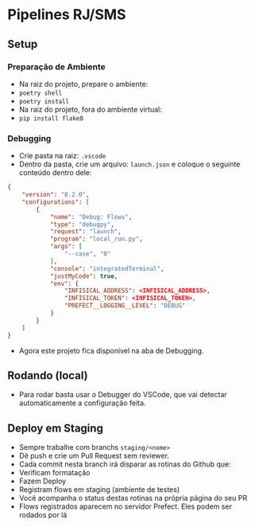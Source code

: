# Pipelines RJ/SMS

## Setup

### Preparação de Ambiente
- Na raiz do projeto, prepare o ambiente:
 - `poetry shell`
 - `poetry install`
- Na raiz do projeto, fora do ambiente virtual:
 - `pip install flake8`

### Debugging
- Crie pasta na raiz: `.vscode`
- Dentro da pasta, crie um arquivo: `launch.json` e coloque o seguinte conteúdo dentro dele:

```json
{
    "version": "0.2.0",
    "configurations": [
        {
            "name": "Debug: Flows",
            "type": "debugpy",
            "request": "launch",
            "program": "local_run.py",
            "args": [
                "--case", "0"
            ],
            "console": "integratedTerminal",
            "justMyCode": true,
            "env": {
                "INFISICAL_ADDRESS": <INFISICAL_ADDRESS>,
                "INFISICAL_TOKEN": <INFISICAL_TOKEN>,
                "PREFECT__LOGGING__LEVEL": "DEBUG"
            }
        }
    ]
}
```
- Agora este projeto fica disponível na aba de Debugging.

## Rodando (local)
- Para rodar basta usar o Debugger do VSCode, que vai detectar automaticamente a configuração feita.

## Deploy em Staging
- Sempre trabalhe com branchs `staging/<nome>`
- Dê push e crie um Pull Request sem reviewer.
- Cada commit nesta branch irá disparar as rotinas do Github que:
 - Verificam formatação
 - Fazem Deploy
 - Registram flows em staging (ambiente de testes)
- Você acompanha o status destas rotinas na própria página do seu PR
- Flows registrados aparecem no servidor Prefect. Eles podem ser rodados por lá